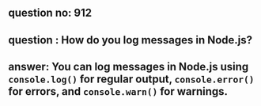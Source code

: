
      
## question no: 912

## question : How do you log messages in Node.js?

## answer: You can log messages in Node.js using `console.log()` for regular output, `console.error()` for errors, and `console.warn()` for warnings.
      